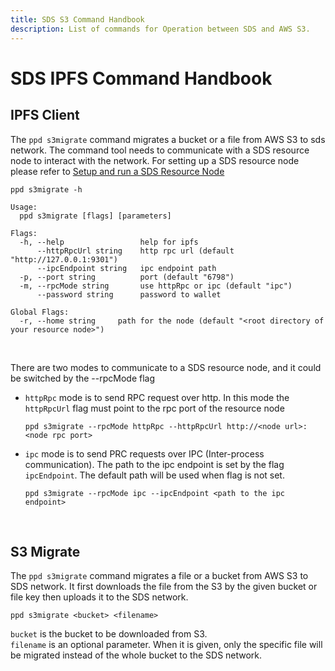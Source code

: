 ```yaml
---
title: SDS S3 Command Handbook
description: List of commands for Operation between SDS and AWS S3.
---
```


# SDS IPFS Command Handbook

## IPFS Client
The `ppd s3migrate` command migrates a bucket or a file from AWS S3 to sds network. The command tool needs to communicate with a SDS resource node to interact with the network. For setting up a
SDS resource node please refer to  [Setup and run a SDS Resource Node](../setup-and-run-a-sds-resource-node/)

``` { .yaml .no-copy }
ppd s3migrate -h

Usage:
  ppd s3migrate [flags] [parameters]

Flags:
  -h, --help                 help for ipfs
      --httpRpcUrl string    http rpc url (default "http://127.0.0.1:9301")
      --ipcEndpoint string   ipc endpoint path
  -p, --port string          port (default "6798")
  -m, --rpcMode string       use httpRpc or ipc (default "ipc")
      --password string      password to wallet

Global Flags:
  -r, --home string     path for the node (default "<root directory of your resource node>")
```

<br>

There are two modes to communicate to a SDS resource node, and it could be switched by the --rpcMode flag

- `httpRpc` mode is to send RPC request over http. In this mode the `httpRpcUrl` flag must point to the rpc port of the
  resource node
   ``` shell
   ppd s3migrate --rpcMode httpRpc --httpRpcUrl http://<node url>:<node rpc port>
   ```
- `ipc` mode is to send PRC requests over IPC (Inter-process communication). The path to the ipc endpoint is set
  by the flag `ipcEndpoint`. The default path will be used when flag is not set.
   ```  shell
   ppd s3migrate --rpcMode ipc --ipcEndpoint <path to the ipc endpoint>
   ```
<br>

## S3 Migrate
The `ppd s3migrate` command migrates a file or a bucket from AWS S3 to SDS network. It first downloads the file from the S3 by the
given bucket or file key then uploads it to the SDS network.

```shell
ppd s3migrate <bucket> <filename>
```
`bucket` is the bucket to be downloaded from S3.  
`filename` is an optional parameter. When it is given, only the specific file will be migrated instead of the whole bucket
to the SDS network.
